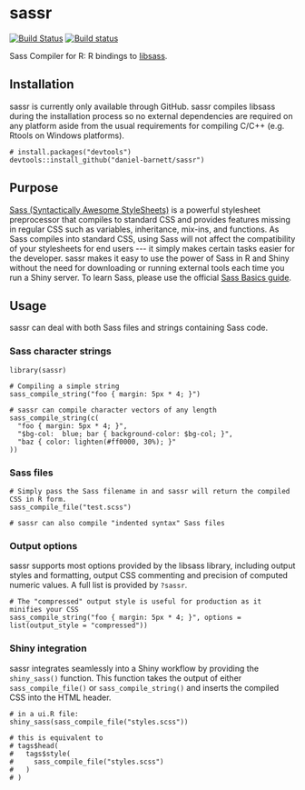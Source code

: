 # sassr
[![Build Status](https://travis-ci.org/daniel-barnett/sassr.svg?branch=master)](https://travis-ci.org/daniel-barnett/sassr)
[![Build status](https://ci.appveyor.com/api/projects/status/qqhn4cq77egjgg9p/branch/master?svg=true)](https://ci.appveyor.com/project/daniel-barnett/sassr/branch/master)

Sass Compiler for R: R bindings to [libsass](https://github.com/sass/libsass). 

## Installation

sassr is currently only available through GitHub. sassr compiles libsass during the installation process so no external dependencies are required on any platform aside from the usual requirements for compiling C/C++ (e.g. Rtools on Windows platforms). 

```{r}
# install.packages("devtools")
devtools::install_github("daniel-barnett/sassr")
```
## Purpose

[Sass (Syntactically Awesome StyleSheets)](https://sass-lang.com/) is a powerful stylesheet preprocessor that compiles to standard CSS and provides features missing in regular CSS such as variables, inheritance, mix-ins, and functions. As Sass compiles into standard CSS, using Sass will not affect the compatibility of your stylesheets for end users --- it simply makes certain tasks easier for the developer. sassr makes it easy to use the power of Sass in R and Shiny without the need for downloading or running external tools each time you run a Shiny server. To learn Sass, please use the official [Sass Basics guide](https://sass-lang.com/guide).

## Usage

sassr can deal with both Sass files and strings containing Sass code. 

### Sass character strings

```{r}
library(sassr)

# Compiling a simple string
sass_compile_string("foo { margin: 5px * 4; }")

# sassr can compile character vectors of any length
sass_compile_string(c(
  "foo { margin: 5px * 4; }",
  "$bg-col:  blue; bar { background-color: $bg-col; }",
  "baz { color: lighten(#ff0000, 30%); }"
))
```

### Sass files

```{r}
# Simply pass the Sass filename in and sassr will return the compiled CSS in R form.
sass_compile_file("test.scss")

# sassr can also compile "indented syntax" Sass files
```

### Output options

sassr supports most options provided by the libsass library, including output styles and formatting, output CSS commenting and precision of computed numeric values. A full list is provided by `?sassr`.

```{r}
# The "compressed" output style is useful for production as it minifies your CSS
sass_compile_string("foo { margin: 5px * 4; }", options = list(output_style = "compressed"))
```

### Shiny integration

sassr integrates seamlessly into a Shiny workflow by providing the `shiny_sass()` function. This function takes the output of either `sass_compile_file()` or `sass_compile_string()` and inserts the compiled CSS into the HTML header. 

```{r}
# in a ui.R file:
shiny_sass(sass_compile_file("styles.scss"))

# this is equivalent to
# tags$head(
#   tags$style(
#     sass_compile_file("styles.scss")
#   )
# )
```
